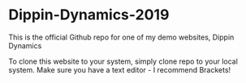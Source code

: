 # Dippin-Dynamics-2019
This is the official Github repo for one of my demo websites, Dippin Dynamics

To clone this website to your system, simply clone repo to your local system. Make sure you have a text editor - I recommend Brackets!
